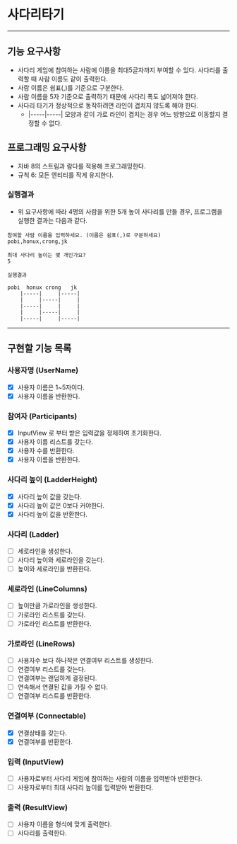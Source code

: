 # 사다리타기

---


## 기능 요구사항
- 사다리 게임에 참여하는 사람에 이름을 최대5글자까지 부여할 수 있다. 사다리를 출력할 때 사람 이름도 같이 출력한다.
- 사람 이름은 쉼표(,)를 기준으로 구분한다.
- 사람 이름을 5자 기준으로 출력하기 때문에 사다리 폭도 넓어져야 한다.
- 사다리 타기가 정상적으로 동작하려면 라인이 겹치지 않도록 해야 한다.
  - |-----|-----| 모양과 같이 가로 라인이 겹치는 경우 어느 방향으로 이동할지 결정할 수 없다.

## 프로그래밍 요구사항
- 자바 8의 스트림과 람다를 적용해 프로그래밍한다.
- 규칙 6: 모든 엔티티를 작게 유지한다.

### 실행결과
- 위 요구사항에 따라 4명의 사람을 위한 5개 높이 사다리를 만들 경우, 프로그램을 실행한 결과는 다음과 같다.
```text
참여할 사람 이름을 입력하세요. (이름은 쉼표(,)로 구분하세요)
pobi,honux,crong,jk

최대 사다리 높이는 몇 개인가요?
5

실행결과

pobi  honux crong   jk
    |-----|     |-----|
    |     |-----|     |
    |-----|     |     |
    |     |-----|     |
    |-----|     |-----|
```

---


## 구현할 기능 목록
### 사용자명 (UserName)
- [x] 사용자 이름은 1~5자이다.
- [x] 사용자 이름을 반환한다.

### 참여자 (Participants)
- [x] InputView 로 부터 받은 입력값을 정제하여 초기화한다.
- [x] 사용자 이름 리스트를 갖는다.
- [x] 사용자 수를 반환한다.
- [x] 사용자 이름을 반환한다.

### 사다리 높이 (LadderHeight)
- [x] 사다리 높이 값을 갖는다.
- [x] 사다리 높이 값은 0보다 커야한다.
- [x] 사다리 높이 값을 반환한다.

### 사다리 (Ladder)
- [ ] 세로라인을 생성한다.
- [ ] 사다리 높이와 세로라인을 갖는다.
- [ ] 높이와 세로라인을 반환한다.

### 세로라인 (LineColumns)
- [ ] 높이만큼 가로라인을 생성한다.
- [ ] 가로라인 리스트를 갖는다.
- [ ] 가로라인 리스트를 반환한다.

### 가로라인 (LineRows)
- [ ] 사용자수 보다 하나작은 연결여부 리스트를 생성한다.
- [ ] 연결여부 리스트를 갖는다.
- [ ] 연결여부는 랜덤하게 결정된다.
- [ ] 연속해서 연결된 값을 가질 수 없다.
- [ ] 연결여부 리스트를 반환한다.

### 연결여부 (Connectable)
- [x] 연결상태를 갖는다.
- [x] 연결여부를 반환한다.

### 입력 (InputView)
- [ ] 사용자로부터 사다리 게임에 참여하는 사람의 이름을 입력받아 반환한다.
- [ ] 사용자로부터 최대 사다리 높이를 입력받아 반환한다. 

### 출력 (ResultView)
- [ ] 사용자 이름을 형식에 맞게 출력한다.
- [ ] 사다리를 출력한다.
